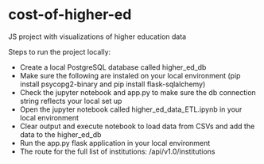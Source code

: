 # cost-of-higher-ed
JS project with visualizations of higher education data


Steps to run the project locally: 
- Create a local PostgreSQL database called higher_ed_db 
- Make sure the following are instaled on your local environment (pip install psycopg2-binary and pip install flask-sqlalchemy) 
- Check the jupyter notebook and app.py to make sure the db connection string reflects your local set up 
- Open the jupyter notebook called higher_ed_data_ETL.ipynb in your local environment 
- Clear output and execute notebook to load data from CSVs and add the data to the higher_ed_db 
- Run the app.py flask application in your local environment 
- The route for the full list of institutions: /api/v1.0/institutions  

